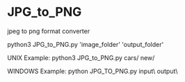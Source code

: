 # JPG_to_PNG
jpeg to png format converter


python3 JPG_to_PNG.py 'image_folder' 'output_folder'


UNIX Example: 
python3 JPG_to_PNG.py cars/ new/

WINDOWS Example: 
python JPG_TO_PNG.py input\\ output\\
